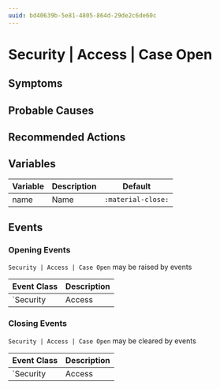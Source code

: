 ```yaml
---
uuid: bd40639b-5e81-4805-864d-29de2c6de60c
---
```

# Security | Access | Case Open

## Symptoms

## Probable Causes

## Recommended Actions

## Variables

Variable | Description | Default
--- | --- | ---
name | Name | `:material-close:`

## Events

### Opening Events
`Security | Access | Case Open` may be raised by events

Event Class | Description
--- | ---
`Security | Access | Case Open` | dispose

### Closing Events
`Security | Access | Case Open` may be cleared by events

Event Class | Description
--- | ---
`Security | Access | Case Close` | dispose
